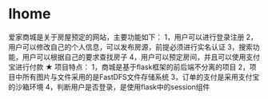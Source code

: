 # Ihome
爱家商城是关于房屋预定的网站，主要功能如下：
1，用户可以进行登录注册
2，用户可以修改自己的个人信息，可以发布房源，前提必须进行实名认证
3，搜索功能，用户可以根据自己的要求查找房子
4，用户可以预定房间，并且可以使用支付宝进行付款
★ 项目特点：
1，商城是基于flask框架的前后端不分离的项目
2，项目中所有图片与文件采用的是FastDFS文件存储系统
3，订单的支付是采用支付宝的沙箱环境
4，判断用户是否登录，是使用flask中的session组件
